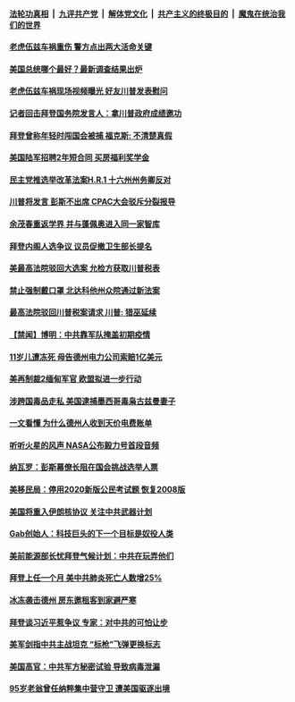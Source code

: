 

####  [法轮功真相](../../../../basic/blob/master/README.md?t=02242331) &nbsp;|&nbsp; [九评共产党](../../../../9ping.md/blob/master/README.md?t=02242331) &nbsp;|&nbsp; [解体党文化](../../../../jtdwh.md/blob/master/README.md?t=02242331)  &nbsp;|&nbsp; [共产主义的终极目的](../../../../gczydzjmd.md/blob/master/README.md?t=02242331) &nbsp;|&nbsp; [魔鬼在统治我们的世界](../../../../mgztzwmdsj.md/blob/master/README.md?t=02242331) 

#### [老虎伍兹车祸重伤 警方点出两大活命关键](../pages/prog203/a103060928.md?t=02242331) 

#### [美国总统哪个最好？最新调查结果出炉](../pages/prog203/a103060907.md?t=02242331) 

#### [老虎伍兹车祸现场视频曝光 好友川普发表慰问](../pages/prog203/a103060788.md?t=02242331) 

#### [记者回击拜登国务院发言人：拿川普政府成绩邀功](../pages/prog203/a103060337.md?t=02242331) 

#### [拜登曾称年轻时闯国会被捕 福克斯: 不清楚真假](../pages/prog203/a103060534.md?t=02242331) 

#### [美国陆军招聘2年短合同 买房福利奖学金](../pages/prog203/a103060589.md?t=02242331) 

#### [民主党推选举改革法案H.R.1 十六州州务卿反对](../pages/prog203/a103060601.md?t=02242331) 

#### [川普将发言 彭斯不出席 CPAC大会驳斥分裂报导](../pages/prog203/a103060591.md?t=02242331) 

#### [余茂春重返学界 并与蓬佩奥进入同一家智库](../pages/prog203/a103060522.md?t=02242331) 

#### [拜登内阁人选争议  议员促撤卫生部长提名](../pages/prog203/a103060540.md?t=02242331) 

#### [美最高法院驳回大选案 允检方获取川普税表](../pages/prog203/a103060480.md?t=02242331) 

#### [禁止强制戴口罩 北达科他州众院通过新法案](../pages/prog203/a103060333.md?t=02242331) 

#### [最高法院驳回川普税案请求  川普: 猎巫延续](../pages/prog203/a103060342.md?t=02242331) 

#### [【禁闻】博明：中共靠军队掩盖初期疫情](../pages/prog203/a103060365.md?t=02242331) 

#### [11岁儿遭冻死 母告德州电力公司索赔1亿美元](../pages/prog203/a103060126.md?t=02242331) 

#### [美再制裁2缅甸军官 欧盟拟进一步行动](../pages/prog203/a103060111.md?t=02242331) 

#### [涉跨国毒品走私 美国逮捕墨西哥毒枭古兹曼妻子](../pages/prog203/a103060092.md?t=02242331) 

#### [一文看懂 为什么德州人收到天价电费账单](../pages/prog203/a103060057.md?t=02242331) 

#### [听听火星的风声 NASA公布毅力号首段音频](../pages/prog203/a103060025.md?t=02242331) 

#### [纳瓦罗：彭斯幕僚长阻在国会挑战选举人票](../pages/prog203/a103059835.md?t=02242331) 

#### [美移民局：停用2020新版公民考试题 恢复2008版](../pages/prog203/a103059825.md?t=02242331) 

#### [美国将重入伊朗核协议 关注中共武器计划](../pages/prog203/a103059809.md?t=02242331) 

#### [Gab创始人：科技巨头的下一个目标是奴役人类](../pages/prog203/a103059624.md?t=02242331) 

#### [美前能源部长忧拜登气候计划：中共在玩弄他们](../pages/prog203/a103059614.md?t=02242331) 

#### [拜登上任一个月 美中共肺炎死亡人数增25%](../pages/prog203/a103059618.md?t=02242331) 

#### [冰冻袭击德州 房东邀租客到家避严寒](../pages/prog203/a103059563.md?t=02242331) 

#### [拜登谈习近平惹争议 专家：对中共的可怕让步](../pages/prog203/a103059411.md?t=02242331) 

#### [美军剑指中共主战坦克 “标枪”飞弹更换标志](../pages/prog203/a103059387.md?t=02242331) 

#### [美国高官：中共军方秘密试验 导致病毒泄漏](../pages/prog203/a103059378.md?t=02242331) 

#### [95岁老翁曾任纳粹集中营守卫 遭美国驱逐出境](../pages/prog203/a103059257.md?t=02242331) 

